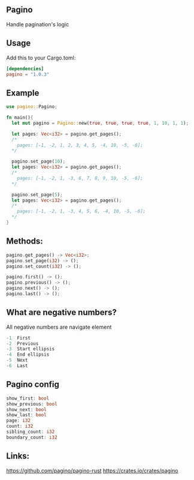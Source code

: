## Pagino

Handle pagination's logic

## Usage

Add this to your Cargo.toml:

```toml
[dependencies]
pagino = "1.0.3"
```

## Example

```rust
use pagino::Pagino;

fn main(){
  let mut pagino = Pagino::new(true, true, true, true, 1, 10, 1, 1);

  let pages: Vec<i32> = pagino.get_pages();
  /*
    pages: [-1, -2, 1, 2, 3, 4, 5, -4, 10, -5, -6];
  */

  pagino.set_page(10);
  let pages: Vec<i32> = pagino.get_pages();
  /*
    pages: [-1, -2, 1, -3, 6, 7, 8, 9, 10, -5, -6];
  */

  pagino.set_page(5);
  let pages: Vec<i32> = pagino.get_pages();
  /*
    pages: [-1, -2, 1, -3, 4, 5, 6, -4, 10, -5, -6];
  */
}
```

## Methods:

```rust
pagino.get_pages() -> Vec<i32>;
pagino.set_page(i32) -> ();
pagino.set_count(i32) -> ();

pagino.first() -> ();
pagino.previous() -> ();
pagino.next() -> ();
pagino.last() -> ();
```

## What are negative numbers?

All negative numbers are navigate element

```rust
-1  First
-2  Previous
-3  Start ellipsis
-4  End ellipsis
-5  Next
-6  Last
```

## Pagino config

```rust
show_first: bool
show_previous: bool
show_next: bool
show_last: bool
page: i32
count: i32
sibling_count: i32
boundary_count: i32
```

## Links:

https://github.com/pagino/pagino-rust
https://crates.io/crates/pagino

